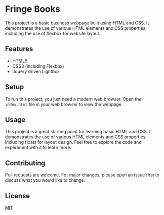 # Fringe Books

This project is a basic business webpage built using HTML and CSS. It demonstrates the use of various HTML elements and CSS properties, including the use of flexbox for website layout.

## Features

- HTML5
- CSS3 (including Flexbox)
- Jquery driven Lightbox

## Setup

To run this project, you just need a modern web browser. Open the `index.html` file in your web browser to view the webpage.

## Usage

This project is a great starting point for learning basic HTML and CSS. It demonstrates the use of various HTML elements and CSS properties, including floats for layout design. Feel free to explore the code and experiment with it to learn more.

## Contributing

Pull requests are welcome. For major changes, please open an issue first to discuss what you would like to change.

## License

[MIT](https://choosealicense.com/licenses/mit/)
